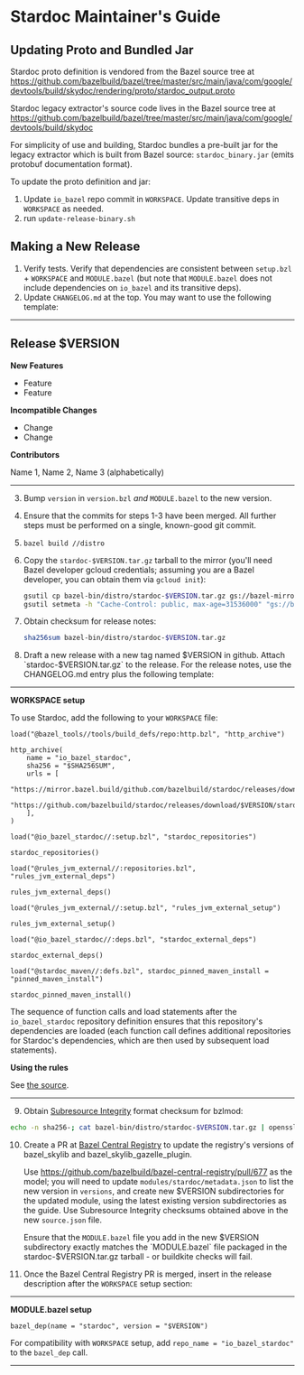 # Stardoc Maintainer's Guide

## Updating Proto and Bundled Jar

Stardoc proto definition is vendored from the Bazel source tree at
https://github.com/bazelbuild/bazel/tree/master/src/main/java/com/google/devtools/build/skydoc/rendering/proto/stardoc_output.proto

Stardoc legacy extractor's source code lives in the Bazel source tree at
https://github.com/bazelbuild/bazel/tree/master/src/main/java/com/google/devtools/build/skydoc

For simplicity of use and building, Stardoc bundles a pre-built jar for the
legacy extractor which is built from Bazel source: `stardoc_binary.jar`
(emits protobuf documentation format).

To update the proto definition and jar:

1.  Update `io_bazel` repo commit in `WORKSPACE`. Update transitive deps in
    `WORKSPACE` as needed.
2.  run `update-release-binary.sh`

## Making a New Release

1.  Verify tests. Verify that dependencies are consistent between `setup.bzl` +
    `WORKSPACE` and `MODULE.bazel` (but note that `MODULE.bazel` does not
    include dependencies on `io_bazel` and its transitive deps).
2.  Update `CHANGELOG.md` at the top. You may want to use the following \
    template:

--------------------------------------------------------------------------------

## Release $VERSION

**New Features**

-   Feature
-   Feature

**Incompatible Changes**

-   Change
-   Change

**Contributors**

Name 1, Name 2, Name 3 (alphabetically)

--------------------------------------------------------------------------------

3.  Bump `version` in `version.bzl` *and* `MODULE.bazel` to the new version.
4.  Ensure that the commits for steps 1-3 have been merged. All further steps
    must be performed on a single, known-good git commit.
5.  `bazel build //distro`
6.  Copy the `stardoc-$VERSION.tar.gz` tarball to the mirror (you'll need Bazel
    developer gcloud credentials; assuming you are a Bazel developer, you can
    obtain them via `gcloud init`):

    ```bash
    gsutil cp bazel-bin/distro/stardoc-$VERSION.tar.gz gs://bazel-mirror/github.com/bazelbuild/stardoc/releases/download/$VERSION/stardoc-$VERSION.tar.gz
    gsutil setmeta -h "Cache-Control: public, max-age=31536000" "gs://bazel-mirror/github.com/bazelbuild/stardoc/releases/download/$VERSION/stardoc-$VERSION.tar.gz"
    ```

7.  Obtain checksum for release notes:

    ```bash
    sha256sum bazel-bin/distro/stardoc-$VERSION.tar.gz
    ```

8.  Draft a new release with a new tag named $VERSION in github. Attach
    `stardoc-$VERSION.tar.gz` to the release. For the release notes, use the
    CHANGELOG.md entry plus the following template:

--------------------------------------------------------------------------------

**WORKSPACE setup**

To use Stardoc, add the following to your `WORKSPACE` file:

```starlark
load("@bazel_tools//tools/build_defs/repo:http.bzl", "http_archive")

http_archive(
    name = "io_bazel_stardoc",
    sha256 = "$SHA256SUM",
    urls = [
        "https://mirror.bazel.build/github.com/bazelbuild/stardoc/releases/download/$VERSION/stardoc-$VERSION.tar.gz",
        "https://github.com/bazelbuild/stardoc/releases/download/$VERSION/stardoc-$VERSION.tar.gz",
    ],
)

load("@io_bazel_stardoc//:setup.bzl", "stardoc_repositories")

stardoc_repositories()

load("@rules_jvm_external//:repositories.bzl", "rules_jvm_external_deps")

rules_jvm_external_deps()

load("@rules_jvm_external//:setup.bzl", "rules_jvm_external_setup")

rules_jvm_external_setup()

load("@io_bazel_stardoc//:deps.bzl", "stardoc_external_deps")

stardoc_external_deps()

load("@stardoc_maven//:defs.bzl", stardoc_pinned_maven_install = "pinned_maven_install")

stardoc_pinned_maven_install()
```

The sequence of function calls and load statements after the `io_bazel_stardoc`
repository definition ensures that this repository's dependencies are loaded
(each function call defines additional repositories for Stardoc's dependencies,
which are then used by subsequent load statements).

**Using the rules**

See [the source](https://github.com/bazelbuild/stardoc/tree/$VERSION).

--------------------------------------------------------------------------------

9.  Obtain [Subresource Integrity](https://w3c.github.io/webappsec-subresource-integrity/#integrity-metadata-description)
    format checksum for bzlmod:

```bash
echo -n sha256-; cat bazel-bin/distro/stardoc-$VERSION.tar.gz | openssl dgst -sha256 -binary | base64
```

10. Create a PR at [Bazel Central Registry](https://github.com/bazelbuild/bazel-central-registry)
    to update the registry's versions of bazel_skylib and
    bazel_skylib_gazelle_plugin.

    Use https://github.com/bazelbuild/bazel-central-registry/pull/677 as the
    model; you will need to update `modules/stardoc/metadata.json` to list the
    new version in `versions`, and create new $VERSION subdirectories for the
    updated module, using the latest existing version subdirectories as the
    guide. Use Subresource Integrity checksums obtained above in the new
    `source.json` file.

    Ensure that the `MODULE.bazel` file you add in the new $VERSION
    subdirectory exactly matches the `MODULE.bazel` file packaged in the
    stardoc-$VERSION.tar.gz tarball - or buildkite checks will fail.

11. Once the Bazel Central Registry PR is merged, insert in the release
    description after the `WORKSPACE` setup section:

--------------------------------------------------------------------------------

**MODULE.bazel setup**

```starlark
bazel_dep(name = "stardoc", version = "$VERSION")
```

For compatibility with `WORKSPACE` setup, add `repo_name = "io_bazel_stardoc"`
to the `bazel_dep` call.

--------------------------------------------------------------------------------
